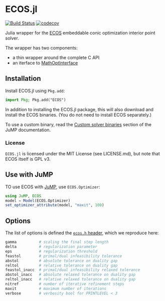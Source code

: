 # ECOS.jl

[![Build Status](https://github.com/jump-dev/ECOS.jl/workflows/CI/badge.svg?branch=master)](https://github.com/jump-dev/ECOS.jl/actions?query=workflow%3ACI)
[![codecov](https://codecov.io/gh/jump-dev/ECOS.jl/branch/master/graph/badge.svg)](https://codecov.io/gh/jump-dev/ECOS.jl)

Julia wrapper for the [ECOS](https://github.com/embotech/ecos) embeddable conic
optimization interior point solver.

The wrapper has two components:
 * a thin wrapper around the complete C API
 * an iterface to [MathOptInterface](https://github.com/jump-dev/MathOptInterface.jl)

## Installation

Install ECOS.jl using `Pkg.add`:
```julia
import Pkg; Pkg.add("ECOS")
```

In addition to installing the ECOS.jl package, this will also download and
install the ECOS binaries. (You do not need to install ECOS separately.)

To use a custom binary, read the [Custom solver binaries](https://jump.dev/JuMP.jl/stable/developers/custom_solver_binaries/)
section of the JuMP documentation.

### License

`ECOS.jl` is licensed under the MIT License (see LICENSE.md), but note that ECOS
itself is GPL v3.

## Use with JuMP

TO use ECOS with [JuMP](https://github.com/jump-dev/JuMP.jl), use
`ECOS.Optimizer`:
```julia
using JuMP, ECOS
model = Model(ECOS.Optimizer)
set_optimizer_attribute(model, "maxit", 100)
```

## Options

The list of options is defined the [`ecos.h` header](https://github.com/embotech/ecos/blob/master/include/ecos.h),
which we reproduce here:
```julia
gamma          # scaling the final step length
delta          # regularization parameter
eps            # regularization threshold
feastol        # primal/dual infeasibility tolerance
abstol         # absolute tolerance on duality gap
reltol         # relative tolerance on duality gap
feastol_inacc  # primal/dual infeasibility relaxed tolerance
abstol_inacc   # absolute relaxed tolerance on duality gap
reltol_inacc   # relative relaxed tolerance on duality gap
nitref         # number of iterative refinement steps
maxit          # maximum number of iterations
verbose        # verbosity bool for PRINTLEVEL < 3
```
